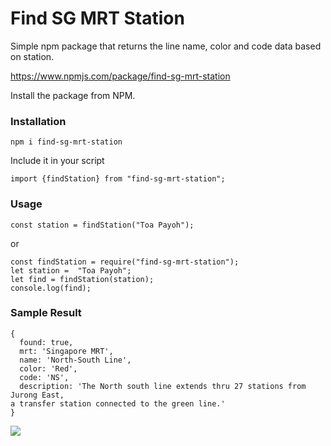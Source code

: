 # Find SG MRT Station

Simple npm package that returns the line name, color and code data based on station.

https://www.npmjs.com/package/find-sg-mrt-station

Install the package from NPM.

### Installation

```
npm i find-sg-mrt-station
```

Include it in your script

```
import {findStation} from "find-sg-mrt-station";
```

### Usage

```
const station = findStation("Toa Payoh");
```

or

```
const findStation = require("find-sg-mrt-station");
let station =  "Toa Payoh";
let find = findStation(station);
console.log(find);
```

### Sample Result

```
{
  found: true,
  mrt: 'Singapore MRT',
  name: 'North-South Line',
  color: 'Red',
  code: 'NS',
  description: 'The North south line extends thru 27 stations from Jurong East,
a transfer station connected to the green line.'
}

```

<img src="https://lh3.googleusercontent.com/u1D5mrsgec9LfKN2tV5ZCRSUCcxJ50v_Ud-wxgL6QziL8kZYnUM86q7ARTeb9BzduL19ZQDw5W9FgGD8uGUvqcBUe1lCxWTDjs6TUYozdiBYuogfBl73IgpODG7itA-4gq_KsXsi2ko=w2400">





